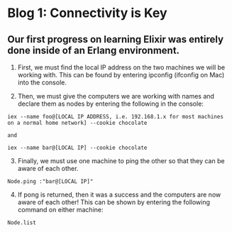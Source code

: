 # Blog 1: Connectivity is Key

## Our first progress on learning Elixir was entirely done inside of an Erlang environment.

1. First, we must find the local IP address on the two machines we will be working with. This can be found by entering ipconfig (ifconfig on Mac) into the console.

2. Then, we must give the computers we are working with names and declare them as nodes by entering the following in the console:

```
iex --name foo@[LOCAL IP ADDRESS, i.e. 192.168.1.x for most machines on a normal home network] --cookie chocolate

and

iex --name bar@[LOCAL IP] --cookie chocolate
```

3. Finally, we must use one machine to ping the other so that they can be aware of each other.

```
Node.ping :"bar@[LOCAL IP]"
```

4. If pong is returned, then it was a success and the computers are now aware of each other! This can be shown by entering the following command on either machine:

```
Node.list
```
